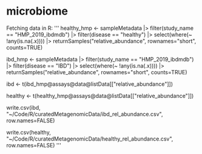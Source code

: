 # microbiome


Fetching data in R:
'''
healthy_hmp <- sampleMetadata |>
  filter(study_name == "HMP_2019_ibdmdb") |>
  filter(disease == "healthy") |>
  select(where(~ !any(is.na(.x)))) |>
  returnSamples("relative_abundance", rownames="short", counts=TRUE)

ibd_hmp <- sampleMetadata |>
  filter(study_name == "HMP_2019_ibdmdb") |>
  filter(disease == "IBD") |>
  select(where(~ !any(is.na(.x)))) |>
  returnSamples("relative_abundance", rownames="short", counts=TRUE)

ibd <- t(ibd_hmp@assays@data@listData[["relative_abundance"]])

healthy <- t(healthy_hmp@assays@data@listData[["relative_abundance"]])

write.csv(ibd, "~/Code/R/curatedMetagenomicData/ibd_rel_abundance.csv", row.names=FALSE)

write.csv(healthy, "~/Code/R/curatedMetagenomicData/healthy_rel_abundance.csv", row.names=FALSE)
'''
